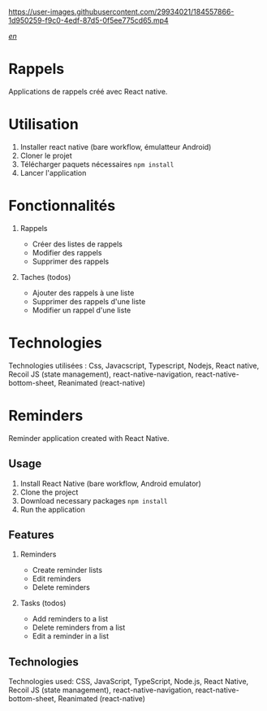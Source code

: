 https://user-images.githubusercontent.com/29934021/184557866-1d950259-f9c0-4edf-87d5-0f5ee775cd65.mp4

[*en*](#Reminders)

# Rappels

Applications de rappels créé avec React native.

# Utilisation

1. Installer react native (bare workflow, émulatteur Android)
2. Cloner le projet
3. Télécharger paquets nécessaires `npm install`
4. Lancer l'application

# Fonctionnalités

1. Rappels

   - Créer des listes de rappels
   - Modifier des rappels
   - Supprimer des rappels

2. Taches (todos)

   - Ajouter des rappels à une liste
   - Supprimer des rappels d'une liste
   - Modifier un rappel d'une liste

# Technologies

Technologies utilisées : Css, Javacscript, Typescript, Nodejs, React native, Recoil JS (state management), react-native-navigation, react-native-bottom-sheet, Reanimated (react-native)

# Reminders

Reminder application created with React Native.

## Usage

1. Install React Native (bare workflow, Android emulator)
2. Clone the project
3. Download necessary packages `npm install`
4. Run the application

## Features

1. Reminders
   - Create reminder lists
   - Edit reminders
   - Delete reminders

2. Tasks (todos)
   - Add reminders to a list
   - Delete reminders from a list
   - Edit a reminder in a list

## Technologies

Technologies used: CSS, JavaScript, TypeScript, Node.js, React Native, Recoil JS (state management), react-native-navigation, react-native-bottom-sheet, Reanimated (react-native)

